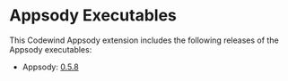 # Appsody Executables

This Codewind Appsody extension includes the following releases of the Appsody executables:

- Appsody: [0.5.8](https://github.com/appsody/appsody/releases/tag/0.5.8)
